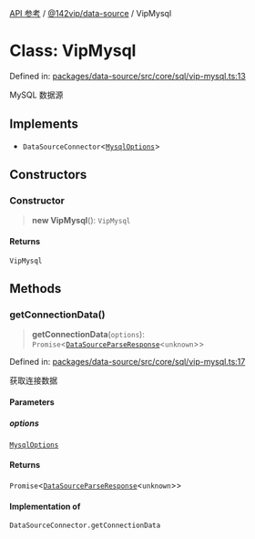[API 参考](../wiki/Home) / [@142vip/data-source](../wiki/@142vip.data-source) / VipMysql

# Class: VipMysql

Defined in: [packages/data-source/src/core/sql/vip-mysql.ts:13](https://github.com/142vip/core-x/blob/15d5bc9ef4bece78c0e60bdf074a2d245f625100/packages/data-source/src/core/sql/vip-mysql.ts#L13)

MySQL 数据源

## Implements

* `DataSourceConnector`<[`MysqlOptions`](../wiki/@142vip.data-source.Interface.MysqlOptions)>

## Constructors

### Constructor

> **new VipMysql**(): `VipMysql`

#### Returns

`VipMysql`

## Methods

### getConnectionData()

> **getConnectionData**(`options`): `Promise`<[`DataSourceParseResponse`](../wiki/@142vip.data-source.Interface.DataSourceParseResponse)<`unknown`>>

Defined in: [packages/data-source/src/core/sql/vip-mysql.ts:17](https://github.com/142vip/core-x/blob/15d5bc9ef4bece78c0e60bdf074a2d245f625100/packages/data-source/src/core/sql/vip-mysql.ts#L17)

获取连接数据

#### Parameters

##### options

[`MysqlOptions`](../wiki/@142vip.data-source.Interface.MysqlOptions)

#### Returns

`Promise`<[`DataSourceParseResponse`](../wiki/@142vip.data-source.Interface.DataSourceParseResponse)<`unknown`>>

#### Implementation of

`DataSourceConnector.getConnectionData`
